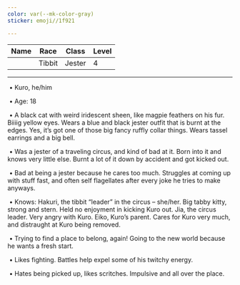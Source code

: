 ```yaml
---
color: var(--mk-color-gray)
sticker: emoji//1f921

---
```

| Name | Race   | Class  | Level |
| ---- | ------ | ------ | ----- |
|      | Tibbit | Jester | 4     |
___
 • Kuro, he/him

 • Age: 18

 • A black cat with weird iridescent sheen, like magpie feathers on his fur. Biiiig yellow eyes. Wears a blue and black jester outfit that is burnt at the edges. Yes, it’s got one of those big fancy ruffly collar things. Wears tassel earrings and a big bell.

 • Was a jester of a traveling circus, and kind of bad at it. Born into it and knows very little else. Burnt a lot of it down by accident and got kicked out.

 • Bad at being a jester because he cares too much. Struggles at coming up with stuff fast, and often self flagellates after every joke he tries to make anyways.

 • Knows: Hakuri, the tibbit “leader” in the circus – she/her. Big tabby kitty, strong and stern. Held no enjoyment in kicking Kuro out. Jia, the circus leader. Very angry with Kuro. Eiko, Kuro’s parent. Cares for Kuro very much, and distraught at Kuro being removed.

 • Trying to find a place to belong, again! Going to the new world because he wants a fresh start.

 • Likes fighting. Battles help expel some of his twitchy energy.

 • Hates being picked up, likes scritches. Impulsive and all over the place.
